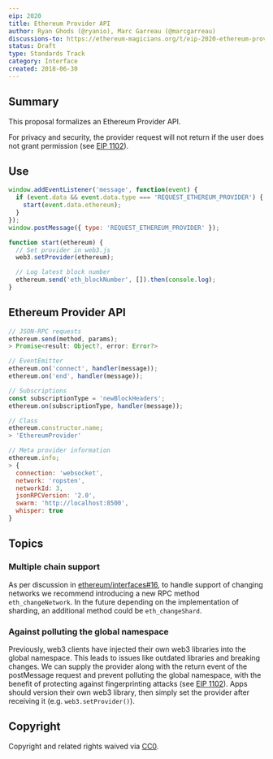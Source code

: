 ```yaml
---
eip: 2020
title: Ethereum Provider API
author: Ryan Ghods (@ryanio), Marc Garreau (@marcgarreau)
discussions-to: https://ethereum-magicians.org/t/eip-2020-ethereum-provider/640
status: Draft
type: Standards Track
category: Interface
created: 2018-06-30
---
```


## Summary

This proposal formalizes an Ethereum Provider API.

For privacy and security, the provider request will not return if the user does not grant permission (see [EIP 1102](https://github.com/ethereum/EIPs/blob/master/EIPS/eip-1102.md)).

## Use

```js
window.addEventListener('message', function(event) {
  if (event.data && event.data.type === 'REQUEST_ETHEREUM_PROVIDER') {
    start(event.data.ethereum);
  }
});
window.postMessage({ type: 'REQUEST_ETHEREUM_PROVIDER' });

function start(ethereum) {
  // Set provider in web3.js
  web3.setProvider(ethereum);

  // Log latest block number
  ethereum.send('eth_blockNumber', []).then(console.log);
}
```

## Ethereum Provider API

```js
// JSON-RPC requests
ethereum.send(method, params);
> Promise<result: Object?, error: Error?>

// EventEmitter
ethereum.on('connect', handler(message));
ethereum.on('end', handler(message));

// Subscriptions
const subscriptionType = 'newBlockHeaders';
ethereum.on(subscriptionType, handler(message));

// Class
ethereum.constructor.name;
> 'EthereumProvider'

// Meta provider information
ethereum.info;
> {
  connection: 'websocket',
  network: 'ropsten',
  networkId: 3,
  jsonRPCVersion: '2.0',
  swarm: 'http://localhost:8500',
  whisper: true
}
```

## Topics

### Multiple chain support

As per discussion in [ethereum/interfaces#16](https://github.com/ethereum/interfaces/issues/16), to handle support of changing networks we recommend introducing a new RPC method `eth_changeNetwork`. In the future depending on the implementation of sharding, an additional method could be `eth_changeShard`.

### Against polluting the global namespace

Previously, web3 clients have injected their own web3 libraries into the global namespace. This leads to issues like outdated libraries and breaking changes. We can supply the provider along with the return event of the postMessage request and prevent polluting the global namespace, with the benefit of protecting against fingerprinting attacks (see [EIP 1102](https://github.com/ethereum/EIPs/blob/master/EIPS/eip-1102.md)). Apps should version their own web3 library, then simply set the provider after receiving it (e.g. `web3.setProvider()`).

## Copyright

Copyright and related rights waived via [CC0](https://creativecommons.org/publicdomain/zero/1.0/).
